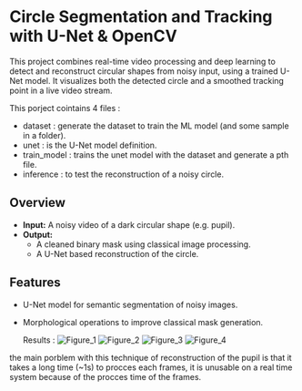 # Circle Segmentation and Tracking with U-Net & OpenCV

This project combines real-time video processing and deep learning to detect and reconstruct circular shapes from noisy input, using a trained U-Net model. It visualizes both the detected circle and a smoothed tracking point in a live video stream.

This porject cointains 4 files : 

- dataset : generate the dataset to train the ML model (and some sample in a folder).
- unet : is the U-Net model definition.
- train_model : trains the unet model with the dataset and generate a pth file.
- inference : to test the reconstruction of a noisy circle.

##  Overview

- **Input:** A noisy video of a dark circular shape (e.g. pupil).
- **Output:** 
  - A cleaned binary mask using classical image processing.
  - A U-Net based reconstruction of the circle.
## Features
- U-Net model for semantic segmentation of noisy images.
- Morphological operations to improve classical mask generation.

  Results : 
![Figure_1](https://github.com/user-attachments/assets/cdcfac6b-ad10-4908-a002-24a99f013e5d)
![Figure_2](https://github.com/user-attachments/assets/c15881a0-dd60-48d9-acb4-e968bc2914e1)
![Figure_3](https://github.com/user-attachments/assets/b81acb9f-571c-4baa-8839-5f01ec632beb)
![Figure_4](https://github.com/user-attachments/assets/e7b53702-afc2-499d-9c3a-dfa409692d97)


the main porblem with this technique of reconstruction of the pupil is that it takes a long time (~1s) to procces each 
frames, it is unusable on a real time system because of the procces time of the frames.
